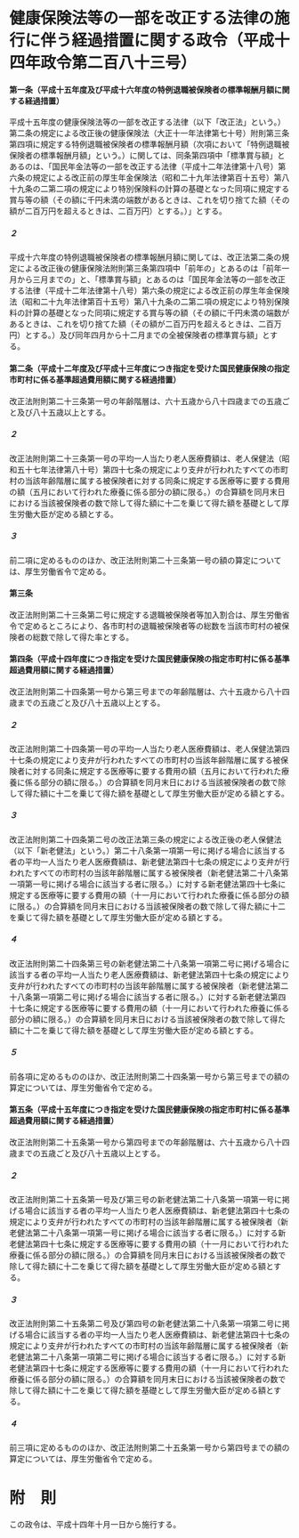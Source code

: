 # 健康保険法等の一部を改正する法律の施行に伴う経過措置に関する政令（平成十四年政令第二百八十三号）
#### 第一条（平成十五年度及び平成十六年度の特例退職被保険者の標準報酬月額に関する経過措置）
平成十五年度の健康保険法等の一部を改正する法律（以下「改正法」という。）第二条の規定による改正後の健康保険法（大正十一年法律第七十号）附則第三条第四項に規定する特例退職被保険者の標準報酬月額（次項において「特例退職被保険者の標準報酬月額」という。）に関しては、同条第四項中「標準賞与額」とあるのは、「国民年金法等の一部を改正する法律（平成十二年法律第十八号）第六条の規定による改正前の厚生年金保険法（昭和二十九年法律第百十五号）第八十九条の二第二項の規定により特別保険料の計算の基礎となった同項に規定する賞与等の額（その額に千円未満の端数があるときは、これを切り捨てた額（その額が二百万円を超えるときは、二百万円）とする。）」とする。
##### ２
平成十六年度の特例退職被保険者の標準報酬月額に関しては、改正法第二条の規定による改正後の健康保険法附則第三条第四項中「前年の」とあるのは「前年一月から三月までの」と、「標準賞与額」とあるのは「国民年金法等の一部を改正する法律（平成十二年法律第十八号）第六条の規定による改正前の厚生年金保険法（昭和二十九年法律第百十五号）第八十九条の二第二項の規定により特別保険料の計算の基礎となった同項に規定する賞与等の額（その額に千円未満の端数があるときは、これを切り捨てた額（その額が二百万円を超えるときは、二百万円）とする。）及び同年四月から十二月までの全被保険者の標準賞与額」とする。
#### 第二条（平成十二年度及び平成十三年度につき指定を受けた国民健康保険の指定市町村に係る基準超過費用額に関する経過措置）
改正法附則第二十三条第一号の年齢階層は、六十五歳から八十四歳までの五歳ごと及び八十五歳以上とする。
##### ２
改正法附則第二十三条第一号の平均一人当たり老人医療費額は、老人保健法（昭和五十七年法律第八十号）第四十七条の規定により支弁が行われたすべての市町村の当該年齢階層に属する被保険者に対する同条に規定する医療等に要する費用の額（五月において行われた療養に係る部分の額に限る。）の合算額を同月末日における当該被保険者の数で除して得た額に十二を乗じて得た額を基礎として厚生労働大臣が定める額とする。
##### ３
前二項に定めるもののほか、改正法附則第二十三条第一号の額の算定については、厚生労働省令で定める。
#### 第三条
改正法附則第二十三条第二号に規定する退職被保険者等加入割合は、厚生労働省令で定めるところにより、各市町村の退職被保険者等の総数を当該市町村の被保険者の総数で除して得た率とする。
#### 第四条（平成十四年度につき指定を受けた国民健康保険の指定市町村に係る基準超過費用額に関する経過措置）
改正法附則第二十四条第一号から第三号までの年齢階層は、六十五歳から八十四歳までの五歳ごと及び八十五歳以上とする。
##### ２
改正法附則第二十四条第一号の平均一人当たり老人医療費額は、老人保健法第四十七条の規定により支弁が行われたすべての市町村の当該年齢階層に属する被保険者に対する同条に規定する医療等に要する費用の額（五月において行われた療養に係る部分の額に限る。）の合算額を同月末日における当該被保険者の数で除して得た額に十二を乗じて得た額を基礎として厚生労働大臣が定める額とする。
##### ３
改正法附則第二十四条第二号の改正法第三条の規定による改正後の老人保健法（以下「新老健法」という。）第二十八条第一項第一号に掲げる場合に該当する者の平均一人当たり老人医療費額は、新老健法第四十七条の規定により支弁が行われたすべての市町村の当該年齢階層に属する被保険者（新老健法第二十八条第一項第一号に掲げる場合に該当する者に限る。）に対する新老健法第四十七条に規定する医療等に要する費用の額（十一月において行われた療養に係る部分の額に限る。）の合算額を同月末日における当該被保険者の数で除して得た額に十二を乗じて得た額を基礎として厚生労働大臣が定める額とする。
##### ４
改正法附則第二十四条第三号の新老健法第二十八条第一項第二号に掲げる場合に該当する者の平均一人当たり老人医療費額は、新老健法第四十七条の規定により支弁が行われたすべての市町村の当該年齢階層に属する被保険者（新老健法第二十八条第一項第二号に掲げる場合に該当する者に限る。）に対する新老健法第四十七条に規定する医療等に要する費用の額（十一月において行われた療養に係る部分の額に限る。）の合算額を同月末日における当該被保険者の数で除して得た額に十二を乗じて得た額を基礎として厚生労働大臣が定める額とする。
##### ５
前各項に定めるもののほか、改正法附則第二十四条第一号から第三号までの額の算定については、厚生労働省令で定める。
#### 第五条（平成十五年度につき指定を受けた国民健康保険の指定市町村に係る基準超過費用額に関する経過措置）
改正法附則第二十五条第一号から第四号までの年齢階層は、六十五歳から八十四歳までの五歳ごと及び八十五歳以上とする。
##### ２
改正法附則第二十五条第一号及び第三号の新老健法第二十八条第一項第一号に掲げる場合に該当する者の平均一人当たり老人医療費額は、新老健法第四十七条の規定により支弁が行われたすべての市町村の当該年齢階層に属する被保険者（新老健法第二十八条第一項第一号に掲げる場合に該当する者に限る。）に対する新老健法第四十七条に規定する医療等に要する費用の額（十一月において行われた療養に係る部分の額に限る。）の合算額を同月末日における当該被保険者の数で除して得た額に十二を乗じて得た額を基礎として厚生労働大臣が定める額とする。
##### ３
改正法附則第二十五条第二号及び第四号の新老健法第二十八条第一項第二号に掲げる場合に該当する者の平均一人当たり老人医療費額は、新老健法第四十七条の規定により支弁が行われたすべての市町村の当該年齢階層に属する被保険者（新老健法第二十八条第一項第二号に掲げる場合に該当する者に限る。）に対する新老健法第四十七条に規定する医療等に要する費用の額（十一月において行われた療養に係る部分の額に限る。）の合算額を同月末日における当該被保険者の数で除して得た額に十二を乗じて得た額を基礎として厚生労働大臣が定める額とする。
##### ４
前三項に定めるもののほか、改正法附則第二十五条第一号から第四号までの額の算定については、厚生労働省令で定める。
# 附　則
この政令は、平成十四年十月一日から施行する。
